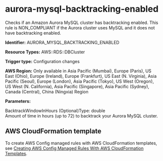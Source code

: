 # aurora\-mysql\-backtracking\-enabled<a name="aurora-mysql-backtracking-enabled"></a>

Checks if an Amazon Aurora MySQL cluster has backtracking enabled\. This rule is NON\_COMPLIANT if the Aurora cluster uses MySQL and it does not have backtracking enabled\. 

**Identifier:** AURORA\_MYSQL\_BACKTRACKING\_ENABLED

**Resource Types:** AWS::RDS::DBCluster

**Trigger type:** Configuration changes

**AWS Region:** Only available in Asia Pacific \(Mumbai\), Europe \(Paris\), US East \(Ohio\), Europe \(Ireland\), Europe \(Frankfurt\), US East \(N\. Virginia\), Asia Pacific \(Seoul\), Europe \(London\), Asia Pacific \(Tokyo\), US West \(Oregon\), US West \(N\. California\), Asia Pacific \(Singapore\), Asia Pacific \(Sydney\), Canada \(Central\), China \(Ningxia\) Region

**Parameters:**

BacktrackWindowInHours \(Optional\)Type: double  
Amount of time in hours \(up to 72\) to backtrack your Aurora MySQL cluster\.

## AWS CloudFormation template<a name="w2aac12c33c15b9c37c17"></a>

To create AWS Config managed rules with AWS CloudFormation templates, see [Creating AWS Config Managed Rules With AWS CloudFormation Templates](aws-config-managed-rules-cloudformation-templates.md)\.